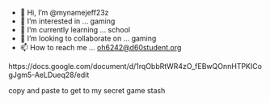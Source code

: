 - 👋 Hi, I’m @mynamejeff23z
- 👀 I’m interested in ... gaming
- 🌱 I’m currently learning ... school
- 💞️ I’m looking to collaborate on ... gaming
- 📫 How to reach me ... oh6242@d60student.org

<!---
mynamejeff23z/mynamejeff23z is a ✨ special ✨ repository because its `README.md` (this file) appears on your GitHub profile.
You can click the Preview link to take a look at your changes.
---> https://docs.google.com/document/d/1rqObbRtWR4zO_fEBwQOnnHTPKICogJgm5-AeLDueq28/edit
copy and paste to get to my secret game stash
